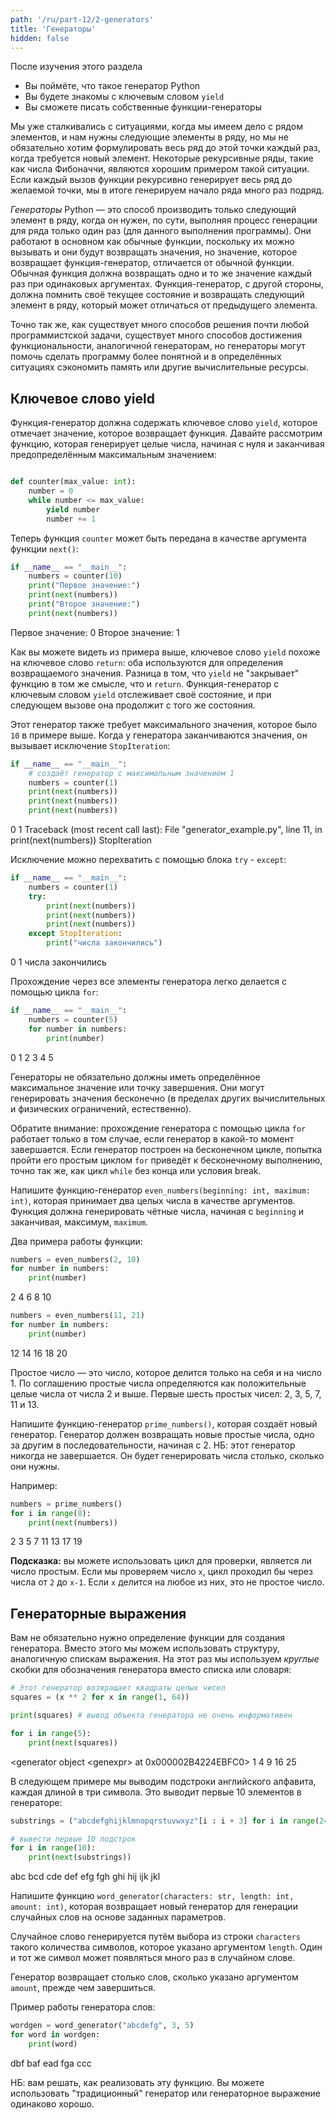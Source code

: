```yaml
---
path: '/ru/part-12/2-generators'
title: 'Генераторы'
hidden: false
---
```


<text-box variant='learningObjectives' name="Цели обучения">

После изучения этого раздела

- Вы поймёте, что такое генератор Python
- Вы будете знакомы с ключевым словом `yield`
- Вы сможете писать собственные функции-генераторы

</text-box>

Мы уже сталкивались с ситуациями, когда мы имеем дело с рядом элементов, и нам нужны следующие элементы в ряду, но мы не обязательно хотим формулировать весь ряд до этой точки каждый раз, когда требуется новый элемент. Некоторые рекурсивные ряды, такие как числа Фибоначчи, являются хорошим примером такой ситуации. Если каждый вызов функции рекурсивно генерирует весь ряд до желаемой точки, мы в итоге генерируем начало ряда много раз подряд.

_Генераторы_ Python — это способ производить только следующий элемент в ряду, когда он нужен, по сути, выполняя процесс генерации для ряда только один раз (для данного выполнения программы). Они работают в основном как обычные функции, поскольку их можно вызывать и они будут возвращать значения, но значение, которое возвращает функция-генератор, отличается от обычной функции. Обычная функция должна возвращать одно и то же значение каждый раз при одинаковых аргументах. Функция-генератор, с другой стороны, должна помнить своё текущее состояние и возвращать следующий элемент в ряду, который может отличаться от предыдущего элемента.

Точно так же, как существует много способов решения почти любой программистской задачи, существует много способов достижения функциональности, аналогичной генераторам, но генераторы могут помочь сделать программу более понятной и в определённых ситуациях сэкономить память или другие вычислительные ресурсы.

## Ключевое слово yield

Функция-генератор должна содержать ключевое слово `yield`, которое отмечает значение, которое возвращает функция. Давайте рассмотрим функцию, которая генерирует целые числа, начиная с нуля и заканчивая предопределённым максимальным значением:

```python

def counter(max_value: int):
    number = 0
    while number <= max_value:
        yield number
        number += 1

```

Теперь функция `counter` может быть передана в качестве аргумента функции `next()`:

```python
if __name__ == "__main__":
    numbers = counter(10)
    print("Первое значение:")
    print(next(numbers))
    print("Второе значение:")
    print(next(numbers))
```

<sample-output>

Первое значение:
0
Второе значение:
1

</sample-output>

Как вы можете видеть из примера выше, ключевое слово `yield` похоже на ключевое слово `return`: оба используются для определения возвращаемого значения. Разница в том, что `yield` не "закрывает" функцию в том же смысле, что и `return`. Функция-генератор с ключевым словом `yield` отслеживает своё состояние, и при следующем вызове она продолжит с того же состояния.

Этот генератор также требует максимального значения, которое было `10` в примере выше. Когда у генератора заканчиваются значения, он вызывает исключение `StopIteration`:

```python
if __name__ == "__main__":
    # создаёт генератор с максимальным значением 1
    numbers = counter(1)
    print(next(numbers))
    print(next(numbers))
    print(next(numbers))
```

<sample-output>

0
1
Traceback (most recent call last):
  File "generator_example.py", line 11, in <module>
    print(next(numbers))
StopIteration

</sample-output>

Исключение можно перехватить с помощью блока `try` - `except`:

```python
if __name__ == "__main__":
    numbers = counter(1)
    try:
        print(next(numbers))
        print(next(numbers))
        print(next(numbers))
    except StopIteration:
        print("числа закончились")
```

<sample-output>

0
1
числа закончились

</sample-output>

Прохождение через все элементы генератора легко делается с помощью цикла `for`:

```python
if __name__ == "__main__":
    numbers = counter(5)
    for number in numbers:
        print(number)
```

<sample-output>

0
1
2
3
4
5

</sample-output>

Генераторы не обязательно должны иметь определённое максимальное значение или точку завершения. Они могут генерировать значения бесконечно (в пределах других вычислительных и физических ограничений, естественно).

Обратите внимание: прохождение генератора с помощью цикла `for` работает только в том случае, если генератор в какой-то момент завершается. Если генератор построен на бесконечном цикле, попытка пройти его простым циклом `for` приведёт к бесконечному выполнению, точно так же, как цикл `while` без конца или условия break.

<programming-exercise name='Even numbers' tmcname='part12-08_even_numbers'>

Напишите функцию-генератор `even_numbers(beginning: int, maximum: int)`, которая принимает два целых числа в качестве аргументов. Функция должна генерировать чётные числа, начиная с `beginning` и заканчивая, максимум, `maximum`.

Два примера работы функции:

```python
numbers = even_numbers(2, 10)
for number in numbers:
    print(number)
```

<sample-output>

2
4
6
8
10

</sample-output>

```python
numbers = even_numbers(11, 21)
for number in numbers:
    print(number)
```

<sample-output>

12
14
16
18
20

</sample-output>

</programming-exercise>

<programming-exercise name='Prime numbers' tmcname='part12-09_prime_numbers'>

Простое число — это число, которое делится только на себя и на число 1. По соглашению простые числа определяются как положительные целые числа от числа 2 и выше. Первые шесть простых чисел: 2, 3, 5, 7, 11 и 13.

Напишите функцию-генератор `prime_numbers()`, которая создаёт новый генератор. Генератор должен возвращать новые простые числа, одно за другим в последовательности, начиная с 2. НБ: этот генератор никогда не завершается. Он будет генерировать числа столько, сколько они нужны.

Например:

```python
numbers = prime_numbers()
for i in range(8):
    print(next(numbers))
```

<sample-output>

2
3
5
7
11
13
17
19

</sample-output>

**Подсказка:** вы можете использовать цикл для проверки, является ли число простым. Если мы проверяем число `x`, цикл проходил бы через числа от `2` до `x-1`. Если `x` делится на любое из них, это не простое число.

</programming-exercise>


## Генераторные выражения

Вам не обязательно нужно определение функции для создания генератора. Вместо этого мы можем использовать структуру, аналогичную спискам выражения. На этот раз мы используем _круглые_ скобки для обозначения генератора вместо списка или словаря:

```python
# Этот генератор возвращает квадраты целых чисел
squares = (x ** 2 for x in range(1, 64))

print(squares) # вывод объекта генератора не очень информативен

for i in range(5):
    print(next(squares))
```

<sample-output>

<generator object &lt;genexpr&gt; at 0x000002B4224EBFC0>
1
4
9
16
25

</sample-output>

В следующем примере мы выводим подстроки английского алфавита, каждая длиной в три символа. Это выводит первые 10 элементов в генераторе:

```python
substrings = ("abcdefghijklmnopqrstuvwxyz"[i : i + 3] for i in range(24))

# вывести первые 10 подстрок
for i in range(10):
    print(next(substrings))
```

<sample-output>

abc
bcd
cde
def
efg
fgh
ghi
hij
ijk
jkl

</sample-output>

<programming-exercise name='Random words' tmcname='part12-10_random_words'>

Напишите функцию `word_generator(characters: str, length: int, amount: int)`, которая возвращает новый генератор для генерации случайных слов на основе заданных параметров.

Случайное слово генерируется путём выбора из строки `characters` такого количества символов, которое указано аргументом `length`. Один и тот же символ может появляться много раз в случайном слове.

Генератор возвращает столько слов, сколько указано аргументом `amount`, прежде чем завершиться.

Пример работы генератора слов:

```python
wordgen = word_generator("abcdefg", 3, 5)
for word in wordgen:
    print(word)
```

<sample-output>

dbf
baf
ead
fga
ccc

</sample-output>

НБ: вам решать, как реализовать эту функцию. Вы можете использовать "традиционный" генератор или генераторное выражение одинаково хорошо.

</programming-exercise>